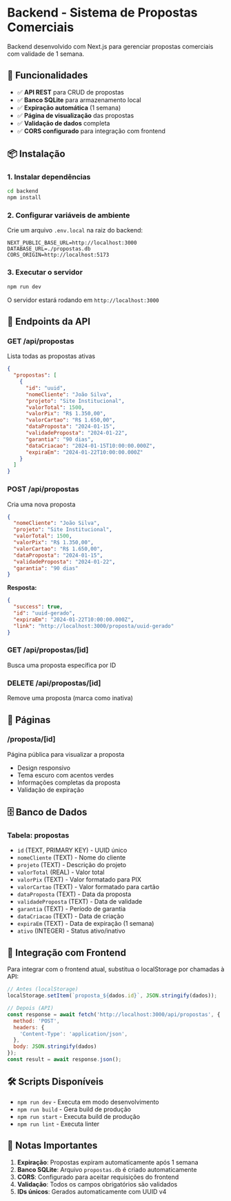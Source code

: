 # Backend - Sistema de Propostas Comerciais

Backend desenvolvido com Next.js para gerenciar propostas comerciais com validade de 1 semana.

## 🚀 Funcionalidades

- ✅ **API REST** para CRUD de propostas
- ✅ **Banco SQLite** para armazenamento local
- ✅ **Expiração automática** (1 semana)
- ✅ **Página de visualização** das propostas
- ✅ **Validação de dados** completa
- ✅ **CORS configurado** para integração com frontend

## 📦 Instalação

### 1. Instalar dependências
```bash
cd backend
npm install
```

### 2. Configurar variáveis de ambiente
Crie um arquivo `.env.local` na raiz do backend:
```env
NEXT_PUBLIC_BASE_URL=http://localhost:3000
DATABASE_URL=./propostas.db
CORS_ORIGIN=http://localhost:5173
```

### 3. Executar o servidor
```bash
npm run dev
```

O servidor estará rodando em `http://localhost:3000`

## 🔗 Endpoints da API

### GET /api/propostas
Lista todas as propostas ativas
```json
{
  "propostas": [
    {
      "id": "uuid",
      "nomeCliente": "João Silva",
      "projeto": "Site Institucional",
      "valorTotal": 1500,
      "valorPix": "R$ 1.350,00",
      "valorCartao": "R$ 1.650,00",
      "dataProposta": "2024-01-15",
      "validadeProposta": "2024-01-22",
      "garantia": "90 dias",
      "dataCriacao": "2024-01-15T10:00:00.000Z",
      "expiraEm": "2024-01-22T10:00:00.000Z"
    }
  ]
}
```

### POST /api/propostas
Cria uma nova proposta
```json
{
  "nomeCliente": "João Silva",
  "projeto": "Site Institucional",
  "valorTotal": 1500,
  "valorPix": "R$ 1.350,00",
  "valorCartao": "R$ 1.650,00",
  "dataProposta": "2024-01-15",
  "validadeProposta": "2024-01-22",
  "garantia": "90 dias"
}
```

**Resposta:**
```json
{
  "success": true,
  "id": "uuid-gerado",
  "expiraEm": "2024-01-22T10:00:00.000Z",
  "link": "http://localhost:3000/proposta/uuid-gerado"
}
```

### GET /api/propostas/[id]
Busca uma proposta específica por ID

### DELETE /api/propostas/[id]
Remove uma proposta (marca como inativa)

## 📄 Páginas

### /proposta/[id]
Página pública para visualizar a proposta
- Design responsivo
- Tema escuro com acentos verdes
- Informações completas da proposta
- Validação de expiração

## 🗄️ Banco de Dados

### Tabela: propostas
- `id` (TEXT, PRIMARY KEY) - UUID único
- `nomeCliente` (TEXT) - Nome do cliente
- `projeto` (TEXT) - Descrição do projeto
- `valorTotal` (REAL) - Valor total
- `valorPix` (TEXT) - Valor formatado para PIX
- `valorCartao` (TEXT) - Valor formatado para cartão
- `dataProposta` (TEXT) - Data da proposta
- `validadeProposta` (TEXT) - Data de validade
- `garantia` (TEXT) - Período de garantia
- `dataCriacao` (TEXT) - Data de criação
- `expiraEm` (TEXT) - Data de expiração (1 semana)
- `ativo` (INTEGER) - Status ativo/inativo

## 🔄 Integração com Frontend

Para integrar com o frontend atual, substitua o localStorage por chamadas à API:

```javascript
// Antes (localStorage)
localStorage.setItem(`proposta_${dados.id}`, JSON.stringify(dados));

// Depois (API)
const response = await fetch('http://localhost:3000/api/propostas', {
  method: 'POST',
  headers: {
    'Content-Type': 'application/json',
  },
  body: JSON.stringify(dados)
});
const result = await response.json();
```

## 🛠️ Scripts Disponíveis

- `npm run dev` - Executa em modo desenvolvimento
- `npm run build` - Gera build de produção
- `npm run start` - Executa build de produção
- `npm run lint` - Executa linter

## 📝 Notas Importantes

1. **Expiração**: Propostas expiram automaticamente após 1 semana
2. **Banco SQLite**: Arquivo `propostas.db` é criado automaticamente
3. **CORS**: Configurado para aceitar requisições do frontend
4. **Validação**: Todos os campos obrigatórios são validados
5. **IDs únicos**: Gerados automaticamente com UUID v4
